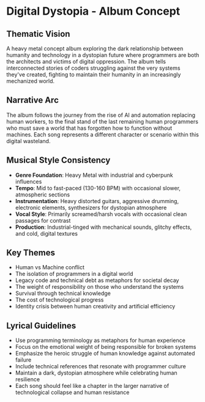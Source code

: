 # Digital Dystopia - Album Concept

## Thematic Vision
A heavy metal concept album exploring the dark relationship between humanity and technology in a dystopian future where programmers are both the architects and victims of digital oppression. The album tells interconnected stories of coders struggling against the very systems they've created, fighting to maintain their humanity in an increasingly mechanized world.

## Narrative Arc
The album follows the journey from the rise of AI and automation replacing human workers, to the final stand of the last remaining human programmers who must save a world that has forgotten how to function without machines. Each song represents a different character or scenario within this digital wasteland.

## Musical Style Consistency
- **Genre Foundation**: Heavy Metal with industrial and cyberpunk influences
- **Tempo**: Mid to fast-paced (130-160 BPM) with occasional slower, atmospheric sections
- **Instrumentation**: Heavy distorted guitars, aggressive drumming, electronic elements, synthesizers for dystopian atmosphere
- **Vocal Style**: Primarily screamed/harsh vocals with occasional clean passages for contrast
- **Production**: Industrial-tinged with mechanical sounds, glitchy effects, and cold, digital textures

## Key Themes
- Human vs Machine conflict
- The isolation of programmers in a digital world
- Legacy code and technical debt as metaphors for societal decay
- The weight of responsibility on those who understand the systems
- Survival through technical knowledge
- The cost of technological progress
- Identity crisis between human creativity and artificial efficiency

## Lyrical Guidelines
- Use programming terminology as metaphors for human experience
- Focus on the emotional weight of being responsible for broken systems
- Emphasize the heroic struggle of human knowledge against automated failure
- Include technical references that resonate with programmer culture
- Maintain a dark, dystopian atmosphere while celebrating human resilience
- Each song should feel like a chapter in the larger narrative of technological collapse and human resistance